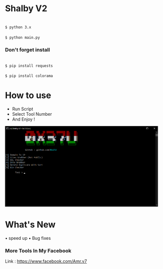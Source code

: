
# Shalby V2

```bash

$ python 3.x

$ python main.py

```

### Don't forget install

```bash

$ pip install requests

$ pip install colorama

```
# How to use
 - Run Script
 - Select Tool Number
 - And Enjoy !


![](./img.png)


# What's New

• speed up
• Bug fixes
### More Tools In My Facebook
Link : https://www.facebook.com/Amr.v7
